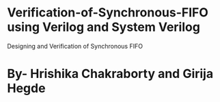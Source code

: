 # Verification-of-Synchronous-FIFO using Verilog and System Verilog
  
Designing and Verification of Synchronous FIFO
# By- Hrishika Chakraborty and Girija Hegde
